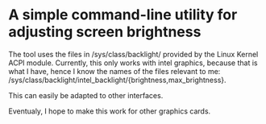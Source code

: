 # A simple command-line utility for adjusting screen brightness

The tool uses the files in /sys/class/backlight/ provided by the Linux Kernel ACPI module. Currently, this only works with intel graphics, because that is what I have, hence I know the names of the files relevant to me: /sys/class/backlight/intel_backlight/{brightness,max_brightness}.

This can easily be adapted to other interfaces.

Eventualy, I hope to make this work for other graphics cards.

